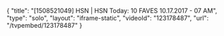 {
    "title": "[1508521049] HSN | HSN Today: 10 FAVES 10.17.2017 - 07 AM",
    "type": "solo",
    "layout": "iframe-static",
    "videoId": "123178487",
    "url": "\/tvpembed\/123178487"
}